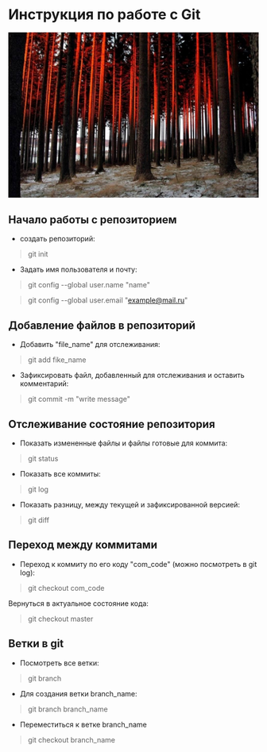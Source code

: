 # Инструкция по работе с Git
![error](photo.png)
## Начало работы с репозиторием
* создать репозиторий:
>git init

* Задать имя пользователя и почту:
>git config --global user.name "name"

>git config --global user.email "example@mail.ru"
## Добавление файлов в репозиторий
* Добавить "file_name" для отслеживания:
>git add fike_name

* Зафиксировать файл, добавленный для отслеживания и оставить комментарий:
>git commit -m "write message"

## Отслеживание состояние репозитория
* Показать измененные файлы и файлы готовые для коммита:
>git status

* Показать все коммиты:
>git log

* Показать разницу, между текущей и зафиксированной версией:
>git diff
## Переход между коммитами
* Переход к коммиту по его коду "com_code" (можно посмотреть в git log):
> git checkout com_code

Вернуться в актуальное состояние кода:
>git checkout master

## Ветки в git
* Посмотреть все ветки:
>git branch
* Для создания ветки branch_name:
>git branch branch_name
* Переместиться к ветке branch_name
>git checkout branch_name